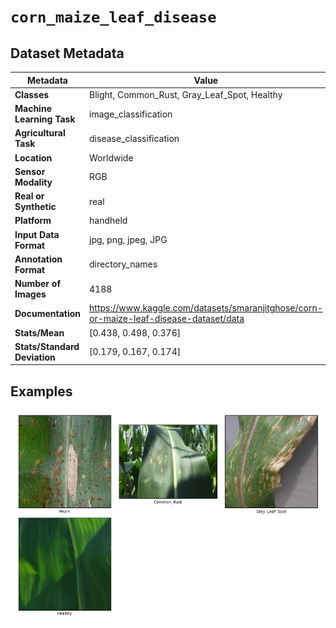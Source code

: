 
# `corn_maize_leaf_disease`

## Dataset Metadata

| Metadata | Value |
| --- | --- |
| **Classes** | Blight, Common_Rust, Gray_Leaf_Spot, Healthy |
| **Machine Learning Task** | image_classification |
| **Agricultural Task** | disease_classification |
| **Location** | Worldwide |
| **Sensor Modality** | RGB |
| **Real or Synthetic** | real |
| **Platform** | handheld |
| **Input Data Format** | jpg, png, jpeg, JPG |
| **Annotation Format** | directory_names |
| **Number of Images** | 4188 |
| **Documentation** | https://www.kaggle.com/datasets/smaranjitghose/corn-or-maize-leaf-disease-dataset/data |
| **Stats/Mean** | [0.438, 0.498, 0.376] |
| **Stats/Standard Deviation** | [0.179, 0.167, 0.174] |


## Examples

![Example Images for corn_maize_leaf_disease](https://github.com/Project-AgML/AgML/blob/dev/docs/sample_images/corn_maize_leaf_disease_examples.png)